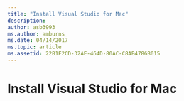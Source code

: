 ```yaml
---
title: "Install Visual Studio for Mac"
description: 
author: asb3993
ms.author: amburns
ms.date: 04/14/2017
ms.topic: article
ms.assetid: 22B1F2CD-32AE-464D-80AC-C8AB4786B015
---
```


# Install Visual Studio for Mac